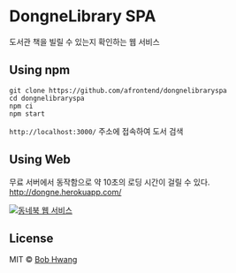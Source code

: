# DongneLibrary SPA

도서관 책을 빌릴 수 있는지 확인하는 웹 서비스

## Using npm
```
git clone https://github.com/afrontend/dongnelibraryspa
cd dongnelibraryspa
npm ci
npm start
```
`http://localhost:3000/` 주소에 접속하여 도서 검색

## Using Web

무료 서버에서 동작함으로 약 10초의 로딩 시간이 걸릴 수 있다.
http://dongne.herokuapp.com/

[![동네북 웹 서비스](https://agvim.files.wordpress.com/2017/07/dongne23.png "동네북 스크린 샷")][dls-url]

[dls-url]: http://dongne.herokuapp.com/

## License
MIT © [Bob Hwang](https://afrontend.github.io)
